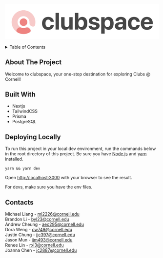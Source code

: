 ![clubspace](./public/images/clubspace.png)

<!-- TABLE OF CONTENTS -->
<details>
  <summary>Table of Contents</summary>
  <ol>
    <li>
      <a href="#about-the-project">About The Project</a>
      <ul>
        <li><a href="#built-with">Built With</a></li>
      </ul>
    </li>
    <li><a href="#deploying-locally">Deploying Locally</a></li>
    <li><a href="#contacts">Contacts</a></li>
  </ol>
</details>

<!-- About The Project -->

## About The Project

Welcome to clubspace, your one-stop destination for exploring Clubs @ Cornell!

<!-- Build With -->

## Built With

- Nextjs
- TailwindCSS
- Prisma
- PostgreSQL

<!-- How to get started -->

## Deploying Locally
To run this project in your local dev environment, run the commands below in the root directory of this project. Be sure you have [Node.js](https://nodejs.org/en) and [yarn](https://classic.yarnpkg.com/lang/en/docs/install/#mac-stable) installed.
```
yarn && yarn dev
```
Open [http://localhost:3000](http://localhost:3000) with your browser to see the result.

For devs, make sure you have the env files.

## Contacts

Michael Liang - ml2226@cornell.edu  
Brandon Li - byl23@cornell.edu  
Andrew Cheung - aec295@cornell.edu  
Dora Weng - cw749@cornell.edu  
Justin Chung - jjc397@cornell.edu  
Jason Mun - jjm493@cornell.edu  
Renee Lin - rxl3@cornell.edu  
Joanna Chen - jc2887@cornell.edu
